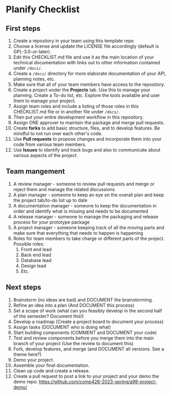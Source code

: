 # Planify Checklist

## First steps

1. Create a repository in your team using this template repo
2. Choose a license and update the LICENSE file accordingly (default is GPL-3.0-or-later). 
3. Edit this CHECKLIST.md file and use it as the main location of your technical documentation with links out to other information contained under `/docs/`.
4. Create a `/docs/` directory for more elaborate documentation of your API, planning notes, etc.
5. Make sure that all of your team members have access to the repository.
6. Create a project under the **Projects** tab. Use this to manage your planning. Create a To-do list, etc. Explore the tools available and user them to manage your project.
7. Assign team roles and include a listing of those roles in this CHECKLIST.md file or in another file under `/docs/`.
8. Then put your entire development workflow in this repository.
9. Assign ONE approver to maintain the package and merge pull requests.
10. Create **forks** to add basic structure, files, and to develop features. Be mindful to not run over each other's code.
11. Use **Pull requests** to propose changes and incorporate them into your code from various team members. 
12. Use **Issues** to identify and track bugs and also to communicate about various aspects of the project.

## Team mangement 

1. A review manager - someone to review pull requests and merge or reject them and manage the related discussions
3. A plan manager - someone to keep an eye on the overall plan and keep the project tab/to-do list up to date
4. A documentation manager - someone to keep the documentation in order and identify what is missing and needs to be documented
5. A release manager - someone to manage the packaging and release process for your prototype package
6. A project manager - someone keeping track of all the moving parts and make sure that everything that needs to happen is happening
7. Roles for team members to take charge or different parts of the project. Possible roles:
    1. Front end lead
    2. Back end lead
    3. Database lead
    4. Design lead
    5. Etc.

## Next steps

1. Brainstorm (no ideas are bad) and DOCUMENT the brainstorming.
2. Refine an idea into a plan (And DOCUMENT this process)
3. Set a scope of work (what can you feasibly develop in the second half of the semester? Document this!)
4. Develop a roadmap (Create a project board to document your process)
5. Assign tasks (DOCUMENT who is doing what)
6. Start building components (COMMENT and DOCUMENT your code)
7. Test and review components before you merge them into the main branch of your project (Use the review to document this) 
8. Fork, develop features, and merge (and DOCUMENT all versions. See a theme here?)
9. Demo your project. 
10. Assemble your final documentation.
11. Clean up code and create a release.
12. Create a pull request to post a link to your project and your demo the demo repo: https://github.com/comp426-2023-spring/a99-project-demo/
